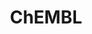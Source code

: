 ---
bigquery: https://console.cloud.google.com/bigquery?p=patents-public-data&d=ebi_chembl&page=dataset
citation: '"The ChEMBL database in 2017." Anna Gaulton, Anne Hersey, Michał Nowotka,
  A Patrícia Bento, Jon Chambers, David Mendez, Prudence Mutowo, Francis Atkinson,
  Louisa J Bellis, Elena Cibrián-Uhalte, Mark Davies, Nathan Dedman, Anneli Karlsson,
  María Paula Magariños, John P Overington, George Papadatos, Ines Smit, Andrew R
  Leach Nucleic acids Research (2017) 45 (Database Issue), D945-D954'
contributors: European Bioinformatics Institute
cost: None
description: ChEMBL Data is a manually curated database of small molecules used in
  drug discovery, including information about existing patented drugs.
documentation: 'schema: https://www.ebi.ac.uk/chembl/db_schema


  '
last_edit: 04/10/2022, 18:49:49
location: https://console.cloud.google.com/marketplace/product/google_patents_public_datasets/chembl
maintained_by: EMBL-EBI, an outstation of European Molecular Biology Laboratory
related_publications: '

  ChEMBL: towards direct deposition of bioassay data.


  Mendez D, Gaulton A, Bento AP, Chambers J, De Veij M, Félix E, Magariños MP, Mosquera
  JF, Mutowo P, Nowotka M, Gordillo-Marañón M, Hunter F, Junco L, Mugumbate G, Rodriguez-Lopez
  M, Atkinson F, Bosc N, Radoux CJ, Segura-Cabrera A, Hersey A, Leach AR.


  — Nucleic Acids Res. 2019; 47(D1):D930-D940. doi: 10.1093/nar/gky1075

  '
schema_fields:
- uberon_id
- assay_id
- indication_class
- hrac_code
- units
- ingredient
- cellosaurus_id
- target_mapping
- standard_text_value
- assay_subcellular_fraction
- standard_units
- usan_substem
- metref_id
- ddd_id
- warning_id
- active_molregno
- comp_class_id
- pathway_key
- qudt_units
- molregno
- direct_interaction
- abstract
- relationship_type
- product_id
- drugind_id
- patent_no
- parameter_type
- path
- pchembl_value
- efo_id
- withdrawn_reason
- level1_description
- journal
- mol_hrac_id
- job_id
- alert_id
- published_units
- sequence
- year
- oral
- domain_description
- warning_description
- relationship
- prodrug
- clo_id
- publication_number
- version
- prediction_method
- num_ro5_violations
- disease_efficacy
- chirality
- cx_logd
- tax_id
- acd_most_apka
- l4
- assay_tissue
- first_in_class
- upper_value
- target_type
- downgraded
- sei
- patent_expire_date
- warnref_id
- cell_source_organism
- src_assay_id
- status
- curation_comment
- parent_id
- aspect
- company
- enzyme_tid
- black_box_warning
- protein_class_synonym
- source
- homologue
- subgroup
- short_name
- activity_comment
- aidx
- submission_date
- prod_pat_id
- warning_country
- set_name
- ddd_admr
- ddd_value
- name
- rgid
- targcomp_id
- molecular_mechanism
- last_active
- cx_logp
- polymer_flag
- standard_inchi_key
- pathway_id
- activity_id
- assay_desc
- met_id
- curated_by
- compd_id
- approval_date
- full_mwt
- level1
- end_position
- assay_category
- aromatic_rings
- mc_tax_id
- variant_id
- tid_fixed
- standard_upper_value
- met_comment
- mesh_heading
- biocomp_id
- title
- substrate_record_id
- standard_type
- molfile
- route
- published_relation
- confidence
- frac_class_id
- psa
- canonical_smiles
- activity_count
- normal_range_max
- entity_id
- normal_range_min
- log_id
- toid
- ap_id
- sequence_md5sum
- warning_year
- heavy_atoms
- std_act_id
- text_value
- protein_class_id
- domain_id
- chembl_id
- site_name
- topical
- comments
- assay_organism
- source_domain_id
- predbind_id
- patent_use_code
- drug_record_id
- src_id
- isoform
- parameter_value
- potential_duplicate
- mecref_id
- pref_name
- doc_type
- target_desc
- cl_lincs_id
- standard_value
- db_version
- ad_type
- mw_monoisotopic
- bao_endpoint
- bei
- molsyn_id
- alert_set_id
- bao_format
- country
- uo_units
- irac_code
- dosage_form
- volume
- inorganic_flag
- l2
- full_molformula
- hba
- who_name
- start_position
- hrac_class_id
- result_flag
- usan_stem_definition
- rtb
- protein_class_desc
- parent_molregno
- level2_description
- l7
- mutation
- doc_id
- le
- efo_term
- level4
- irac_class_id
- binding_site_comment
- compsyn_id
- entity_type
- published_type
- published_value
- patent_id
- cx_most_bpka
- idx
- label
- l1
- acd_most_bpka
- caloha_id
- withdrawn_year
- value
- compound_key
- bto_id
- parent_type
- parent_go_id
- creation_date
- level3
- cell_id
- db_source
- relation
- orig_description
- component_type
- metabolite_record_id
- ref_url
- l3
- species_group_flag
- ref_id
- dosed_ingredient
- natural_product
- component_synonym
- met_conversion
- hbd_lipinski
- mol_frac_id
- chebi_par_id
- previous_company
- as_id
- molecule_type
- warning_type
- annotation
- mc_target_type
- stem_class
- level2
- ridx
- src_compound_id
- syn_type
- first_page
- usan_stem_id
- compound_name
- pubmed_id
- authors
- smid
- cell_ontology_id
- mechanism_comment
- level4_description
- frac_code
- selectivity_comment
- tissue_id
- lle
- mc_target_accession
- definition
- l6
- cidx
- level5
- cell_source_tissue
- data_validity_comment
- hba_lipinski
- usan_year
- mesh_id
- num_lipinski_ro5_violations
- stem
- type
- assay_source
- comp_go_id
- tbl
- qed_weighted
- level3_description
- acd_logd
- research_stem
- standard_relation
- targrel_id
- active_ingredient
- ref_type
- strength
- stat
- cell_description
- updated_by
- record_id
- cell_name
- mc_target_name
- related_tid
- withdrawn_flag
- mc_organism
- atc_code
- withdrawn_country
- first_approval
- cpd_str_alert_id
- mol_irac_id
- max_phase_for_ind
- delist_flag
- class_type
- structure_type
- l8
- nda_type
- domain_type
- assay_type
- applicant_full_name
- priority
- hbd
- standard_inchi
- molecular_species
- acd_logp
- src_description
- site_id
- src_short_name
- component_id
- mol_atc_id
- mechanism_of_action
- assay_strain
- max_phase
- relationship_desc
- ass_cls_map_id
- alert_name
- smarts
- mw_freebase
- cx_most_apka
- assay_tax_id
- therapeutic_flag
- usan_stem
- go_id
- withdrawn_class
- site_residues
- availability_type
- issue
- drug_product_flag
- helm_notation
- tid
- l5
- num_alerts
- formulation_id
- major_class
- trade_name
- ro3_pass
- action_type
- description
- drug_substance_flag
- innovator_company
- assay_test_type
- assay_param_id
- class_level
- assay_class_id
- assay_cell_type
- enzyme_name
- doi
- last_page
- actsm_id
- updated_on
- mec_id
- res_stem_id
- bao_id
- parenteral
- accession
- ddd_units
- co_stem_id
- standard_flag
- synonyms
- organism
- cell_source_tax_id
- sitecomp_id
- who_extra
- ddd_comment
- oc_id
- domain_name
- protclasssyn_id
- confidence_score
- warning_class
- indref_id
- alogp
shortname: chembl
tags:
- biotechnology
- health
- chemical
- bioinformatics
- medical
terms_of_use: CC BY-SA 3.0
title: ChEMBL
uuid: e232a192-965c-4ec9-904c-155b6dfe56c5
---